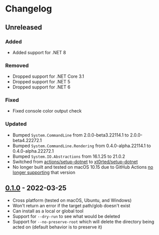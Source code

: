 # Changelog

## Unreleased

### Added

- Added support for .NET 8

### Removed

- Dropped support for .NET Core 3.1
- Dropped support for .NET 5
- Dropped support for .NET 6

### Fixed

- Fixed console color output check

### Updated

- Bumped `System.CommandLine` from 2.0.0-beta3.22114.1 to 2.0.0-beta4.22272.1
- Bumped `System.CommandLine.Rendering` from 0.4.0-alpha.22114.1 to 0.4.0-alpha.22272.1
- Bumped `System.IO.Abstractions` from 16.1.25 to 21.0.2
- Switched from [actions/setup-dotnet](https://github.com/actions/setup-dotnet) to [xt0rted/setup-dotnet](https://github.com/xt0rted/setup-dotnet)
- No longer built and tested on macOS 10.15 due to GitHub Actions [no longer supporting](https://github.com/actions/virtual-environments/issues/5583) that version

## [0.1.0](https://github.com/xt0rted/dotnet-rimraf/releases/tag/v0.1.0) - 2022-03-25

- Cross platform (tested on macOS, Ubuntu, and Windows)
- Won't return an error if the target path/glob doesn't exist
- Can install as a local or global tool
- Support for `--dry-run` to see what would be deleted
- Support for `--no-preserve-root` which will delete the directory being acted on (default behavior is to preserve it)
